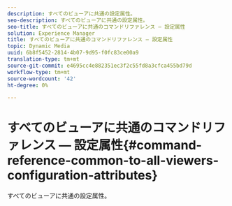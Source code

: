 ```yaml
---
description: すべてのビューアに共通の設定属性。
seo-description: すべてのビューアに共通の設定属性。
seo-title: すべてのビューアに共通のコマンドリファレンス — 設定属性
solution: Experience Manager
title: すべてのビューアに共通のコマンドリファレンス — 設定属性
topic: Dynamic Media
uuid: 6b8f5452-2814-4b07-9d95-f0fc83ce00a9
translation-type: tm+mt
source-git-commit: e4695cc4e882351ec3f2c55fd8a3cfca455bd79d
workflow-type: tm+mt
source-wordcount: '42'
ht-degree: 0%

---
```



# すべてのビューアに共通のコマンドリファレンス — 設定属性{#command-reference-common-to-all-viewers-configuration-attributes}

すべてのビューアに共通の設定属性。

